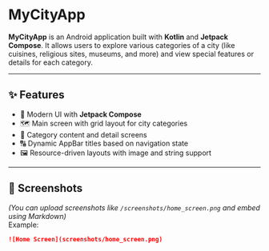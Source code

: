 # MyCityApp

**MyCityApp** is an Android application built with **Kotlin** and **Jetpack Compose**. It allows users to explore various categories of a city (like cuisines, religious sites, museums, and more) and view special features or details for each category.

---

## ✨ Features

- 🧩 Modern UI with **Jetpack Compose**
- 🗺 Main screen with grid layout for city categories
- 📂 Category content and detail screens
- 🔠 Dynamic AppBar titles based on navigation state
- 🖼 Resource-driven layouts with image and string support

---

## 📸 Screenshots

<!-- Add screenshots here -->
*(You can upload screenshots like `/screenshots/home_screen.png` and embed using Markdown)*  
Example:
```md
![Home Screen](screenshots/home_screen.png)

